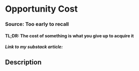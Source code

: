 # Opportunity Cost
### Source: Too early to recall
#### TL;DR: The cost of something is what you give up to acquire it

##### Link to my substack article: 

## Description

